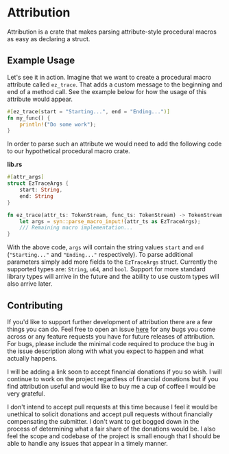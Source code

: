 # Attribution

Attribution is a crate that makes parsing attribute-style procedural macros as 
easy as declaring a struct.

## Example Usage

Let's see it in action. Imagine that we want to create a procedural macro 
attribute called `ez_trace`. That adds a custom message to the beginning and 
end of a method call. See the example below for how the usage of this attribute 
would appear.

```rust
#[ez_trace(start = "Starting...", end = "Ending...")]
fn my_func() {
    println!("Do some work");
}
```

In order to parse such an attribute we would need to add the following code to 
our hypothetical procedural macro crate.

**lib.rs**
```rust
#[attr_args]
struct EzTraceArgs {
    start: String,
    end: String
}

fn ez_trace(attr_ts: TokenStream, func_ts: TokenStream) -> TokenStream {
    let args = syn::parse_macro_input!(attr_ts as EzTraceArgs);
    /// Remaining macro implementation...
}
```

With the above code, `args` will contain the string values `start` and `end` 
(`"Starting..."` and `"Ending..."` respectively). To parse additional parameters 
simply add more fields to the `EzTraceArgs` struct. Currently the supported 
types are: `String`, `u64`, and `bool`. Support for more standard library types 
will arrive in the future and the ability to use custom types will also arrive 
later.

## Contributing

If you'd like to support further development of attribution there are a few 
things you can do. Feel free to open an issue 
[here](https://github.com/chuck-flowers/attribution/issues/new) for any 
bugs you come across or any feature requests you have for future releases 
of attribution. For bugs, please include the minimal code required to 
produce the bug in the issue description along with what you expect to 
happen and what actually happens.

I will be adding a link soon to accept financial donations if you so wish. I 
will continue to work on the project regardless of financial donations but if 
you find attribution useful and would like to buy me a cup of coffee I would 
be very grateful.

I don't intend to accept pull requests at this time because I feel it would be 
unethical to solicit donations and accept pull requests without financially 
compensating the submitter. I don't want to get bogged down in the process of 
determining what a fair share of the donations would be. I also feel the scope 
and codebase of the project is small enough that I should be able to handle any 
issues that appear in a timely manner.
